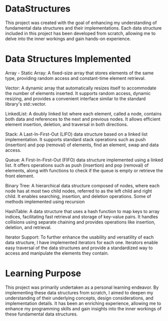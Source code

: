 # DataStructures
This project was created with the goal of enhancing my understanding of fundamental data structures and their implementations. Each data structure included in this project has been developed from scratch, allowing me to delve into the inner workings and gain hands-on experience.


# Data Structures Implemented
Array - Static Array: A fixed-size array that stores elements of the same type, providing random access and constant-time element retrieval.

Vector: A dynamic array that automatically resizes itself to accommodate the number of elements inserted. It supports random access, dynamic resizing, and provides a convenient interface similar to the standard library's std::vector.

LinkedList: A doubly linked list where each element, called a node, contains both data and references to the next and previous nodes. It allows efficient element insertion, deletion, and traversal in both directions.

Stack: A Last-In-First-Out (LIFO) data structure based on a linked list implementation. It supports standard stack operations such as push (insertion) and pop (removal) of elements, find an element, swap and data access.

Queue: A First-In-First-Out (FIFO) data structure implemented using a linked list. It offers operations such as push (insertion) and pop (removal) of elements, along with functions to check if the queue is empty or retrieve the front element.

Binary Tree: A hierarchical data structure composed of nodes, where each node has at most two child nodes, referred to as the left child and right child. It enables searching, insertion, and deletion operations. Some of methods implemented using recursion

HashTable: A data structure that uses a hash function to map keys to array indices, facilitating fast retrieval and storage of key-value pairs. It handles collisions using separate chaining and provides operations like insertion, deletion, and retrieval.

Iterator Support: To further enhance the usability and versatility of each data structure, I have implemented iterators for each one. Iterators enable easy traversal of the data structures and provide a standardized way to access and manipulate the elements they contain.

# Learning Purpose
This project was primarily undertaken as a personal learning endeavor. By implementing these data structures from scratch, I aimed to deepen my understanding of their underlying concepts, design considerations, and implementation details. It has been an enriching experience, allowing me to enhance my programming skills and gain insights into the inner workings of these fundamental data structures.
